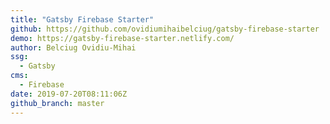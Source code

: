 ```yaml
---
title: "Gatsby Firebase Starter"
github: https://github.com/ovidiumihaibelciug/gatsby-firebase-starter
demo: https://gatsby-firebase-starter.netlify.com/
author: Belciug Ovidiu-Mihai
ssg:
  - Gatsby
cms:
  - Firebase
date: 2019-07-20T08:11:06Z
github_branch: master
---
```

